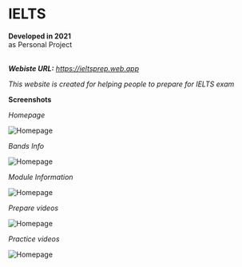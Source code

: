 # IELTS

**Developed in 2021** <br />
as Personal Project <br /><br />

_**Webiste URL:** https://ieltsprep.web.app_

*This website is created for helping people to prepare for IELTS exam*<br />

**Screenshots**

_Homepage_<br />

![Homepage](https://github.com/sahilachhava/IELTS/blob/main/screenshots/home.png)<br />

_Bands Info_<br />

![Homepage](https://github.com/sahilachhava/IELTS/blob/main/screenshots/bands.png)<br />

_Module Information_<br />

![Homepage](https://github.com/sahilachhava/IELTS/blob/main/screenshots/module.png)<br />

_Prepare videos_<br />

![Homepage](https://github.com/sahilachhava/IELTS/blob/main/screenshots/prepare.png)<br />

_Practice videos_<br />

![Homepage](https://github.com/sahilachhava/IELTS/blob/main/screenshots/practice.png)<br />